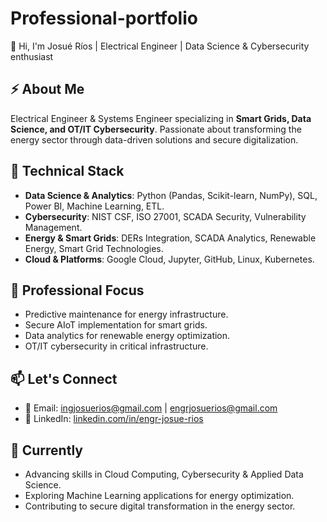 # Professional-portfolio
 👋 Hi, I'm Josué Ríos | Electrical Engineer | Data Science & Cybersecurity enthusiast

## ⚡ About Me
Electrical Engineer & Systems Engineer specializing in **Smart Grids, Data Science, and OT/IT Cybersecurity**. Passionate about transforming the energy sector through data-driven solutions and secure digitalization.

## 🔧 Technical Stack
- **Data Science & Analytics**: Python (Pandas, Scikit-learn, NumPy), SQL, Power BI, Machine Learning, ETL.
- **Cybersecurity**: NIST CSF, ISO 27001, SCADA Security, Vulnerability Management.
- **Energy & Smart Grids**: DERs Integration, SCADA Analytics, Renewable Energy, Smart Grid Technologies.
- **Cloud & Platforms**: Google Cloud, Jupyter, GitHub, Linux, Kubernetes.

## 🎯 Professional Focus
- Predictive maintenance for energy infrastructure.
- Secure AIoT implementation for smart grids.
- Data analytics for renewable energy optimization.
- OT/IT cybersecurity in critical infrastructure.

## 📫 Let's Connect
- 📧 Email: ingjosuerios@gmail.com | engrjosuerios@gmail.com
- 💼 LinkedIn: [linkedin.com/in/engr-josue-rios](http://www.linkedin.com/in/engr-josue-rios/)

## 🚀 Currently
- Advancing skills in Cloud Computing, Cybersecurity & Applied Data Science.
- Exploring Machine Learning applications for energy optimization.
- Contributing to secure digital transformation in the energy sector.

